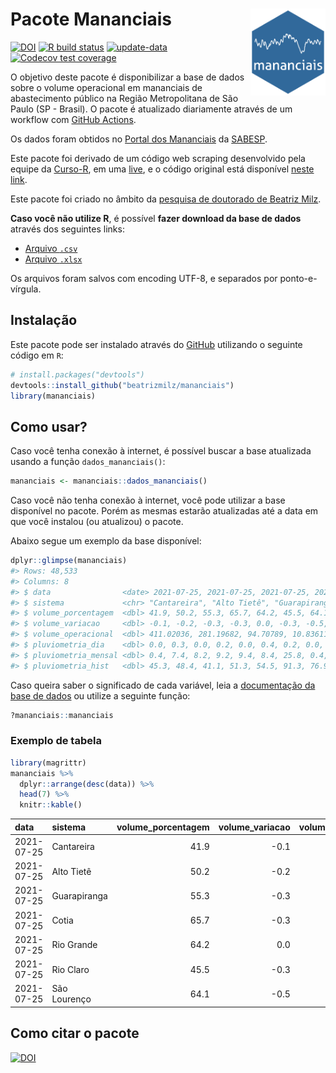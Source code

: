 
<!-- README.md is generated from README.Rmd. Please edit that file -->

# Pacote Mananciais <img src="man/figures/hexlogo.png" align="right" width = "120px"/>

<!-- badges: start -->

[![DOI](https://zenodo.org/badge/DOI/10.5281/zenodo.4733056.svg)](https://doi.org/10.5281/zenodo.4733056)
[![R build
status](https://github.com/beatrizmilz/mananciais/workflows/R-CMD-check/badge.svg)](https://github.com/beatrizmilz/mananciais/actions)
[![update-data](https://github.com/beatrizmilz/mananciais/actions/workflows/2-update_data.yaml/badge.svg)](https://github.com/beatrizmilz/mananciais/actions/workflows/2-update_data.yaml)
[![Codecov test
coverage](https://codecov.io/gh/beatrizmilz/mananciais/branch/master/graph/badge.svg)](https://codecov.io/gh/beatrizmilz/mananciais?branch=master)
<!-- badges: end -->

O objetivo deste pacote é disponibilizar a base de dados sobre o volume
operacional em mananciais de abastecimento público na Região
Metropolitana de São Paulo (SP - Brasil). O pacote é atualizado
diariamente através de um workflow com [GitHub
Actions](https://github.com/beatrizmilz/mananciais/actions).

Os dados foram obtidos no [Portal dos
Mananciais](http://mananciais.sabesp.com.br/Situacao) da
[SABESP](http://site.sabesp.com.br/site/Default.aspx).

Este pacote foi derivado de um código web scraping desenvolvido pela
equipe da [Curso-R](https://www.curso-r.com/), em uma
[live](https://youtu.be/jvZIxrMmOcQ), e o código original está
disponível [neste
link](https://github.com/curso-r/lives/blob/master/drafts/20200730_scraper_sabesp.R).

Este pacote foi criado no âmbito da [pesquisa de doutorado de Beatriz
Milz](https://beatrizmilz.github.io/tese/).

**Caso você não utilize R**, é possível **fazer download da base de
dados** através dos seguintes links:

  - [Arquivo
    `.csv`](https://github.com/beatrizmilz/mananciais/raw/master/inst/extdata/mananciais.csv)
  - [Arquivo
    `.xlsx`](https://github.com/beatrizmilz/mananciais/blob/master/inst/extdata/mananciais.xlsx?raw=true)

Os arquivos foram salvos com encoding UTF-8, e separados por
ponto-e-vírgula.

## Instalação

Este pacote pode ser instalado através do [GitHub](https://github.com/)
utilizando o seguinte código em `R`:

``` r
# install.packages("devtools")
devtools::install_github("beatrizmilz/mananciais")
library(mananciais)
```

## Como usar?

Caso você tenha conexão à internet, é possível buscar a base atualizada
usando a função `dados_mananciais()`:

``` r
mananciais <- mananciais::dados_mananciais() 
```

Caso você não tenha conexão à internet, você pode utilizar a base
disponível no pacote. Porém as mesmas estarão atualizadas até a data em
que você instalou (ou atualizou) o pacote.

Abaixo segue um exemplo da base disponível:

``` r
dplyr::glimpse(mananciais)
#> Rows: 48,533
#> Columns: 8
#> $ data                <date> 2021-07-25, 2021-07-25, 2021-07-25, 2021-07-25, 2…
#> $ sistema             <chr> "Cantareira", "Alto Tietê", "Guarapiranga", "Cotia…
#> $ volume_porcentagem  <dbl> 41.9, 50.2, 55.3, 65.7, 64.2, 45.5, 64.1, 42.0, 50…
#> $ volume_variacao     <dbl> -0.1, -0.2, -0.3, -0.3, 0.0, -0.3, -0.5, -0.1, -0.…
#> $ volume_operacional  <dbl> 411.02036, 281.19682, 94.70789, 10.83611, 71.97264…
#> $ pluviometria_dia    <dbl> 0.0, 0.3, 0.0, 0.2, 0.0, 0.4, 0.2, 0.0, 0.2, 0.0, …
#> $ pluviometria_mensal <dbl> 0.4, 7.4, 8.2, 9.2, 9.4, 8.4, 25.8, 0.4, 7.1, 8.2,…
#> $ pluviometria_hist   <dbl> 45.3, 48.4, 41.1, 51.3, 54.5, 91.3, 76.9, 45.3, 48…
```

Caso queira saber o significado de cada variável, leia a [documentação
da base de
dados](https://beatrizmilz.github.io/mananciais/reference/mananciais.html)
ou utilize a seguinte função:

``` r
?mananciais::mananciais
```

### Exemplo de tabela

``` r
library(magrittr)
mananciais %>% 
  dplyr::arrange(desc(data)) %>% 
  head(7) %>%
  knitr::kable()
```

| data       | sistema      | volume\_porcentagem | volume\_variacao | volume\_operacional | pluviometria\_dia | pluviometria\_mensal | pluviometria\_hist |
| :--------- | :----------- | ------------------: | ---------------: | ------------------: | ----------------: | -------------------: | -----------------: |
| 2021-07-25 | Cantareira   |                41.9 |            \-0.1 |           411.02036 |               0.0 |                  0.4 |               45.3 |
| 2021-07-25 | Alto Tietê   |                50.2 |            \-0.2 |           281.19682 |               0.3 |                  7.4 |               48.4 |
| 2021-07-25 | Guarapiranga |                55.3 |            \-0.3 |            94.70789 |               0.0 |                  8.2 |               41.1 |
| 2021-07-25 | Cotia        |                65.7 |            \-0.3 |            10.83611 |               0.2 |                  9.2 |               51.3 |
| 2021-07-25 | Rio Grande   |                64.2 |              0.0 |            71.97264 |               0.0 |                  9.4 |               54.5 |
| 2021-07-25 | Rio Claro    |                45.5 |            \-0.3 |             6.22201 |               0.4 |                  8.4 |               91.3 |
| 2021-07-25 | São Lourenço |                64.1 |            \-0.5 |            56.97765 |               0.2 |                 25.8 |               76.9 |

## Como citar o pacote

[![DOI](https://zenodo.org/badge/DOI/10.5281/zenodo.4733056.svg)](https://doi.org/10.5281/zenodo.4733056)
